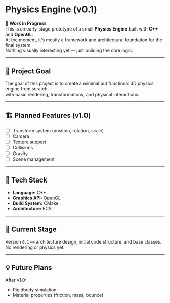 # Physics Engine (v0.1)

🚧 **Work in Progress**  
This is an early-stage prototype of a small **Physics Engine** built with **C++** and **OpenGL**.  
At the moment, it's mostly a framework and architectural foundation for the final system.  
Nothing visually interesting yet — just building the core logic.

---

## 🧠 Project Goal
The goal of this project is to create a minimal but functional 3D physics engine from scratch —  
with basic rendering, transformations, and physical interactions.

---

## 🏗️ Planned Features (v1.0)
- [ ] Transform system (position, rotation, scale)
- [ ] Camera
- [ ] Texture support
- [ ] Collisions
- [ ] Gravity
- [ ] Scene management

---

## 🔧 Tech Stack
- **Language:** C++
- **Graphics API:** OpenGL  
- **Build System:** CMake  
- **Architecture:** ECS

---

## 🚀 Current Stage
Version `0.1` — architecture design, initial code structure, and base classes.  
No rendering or physics yet.

---

## 💡 Future Plans
After v1.0:
- Rigidbody simulation  
- Material properties (friction, mass, bounce)  
